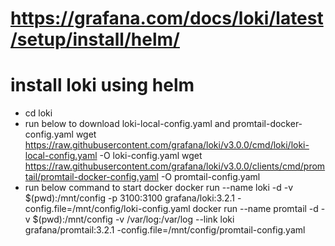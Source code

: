 

# https://grafana.com/docs/loki/latest/setup/install/helm/
# install loki using helm
- cd loki
- run below to download loki-local-config.yaml and promtail-docker-config.yaml
wget https://raw.githubusercontent.com/grafana/loki/v3.0.0/cmd/loki/loki-local-config.yaml -O loki-config.yaml
wget https://raw.githubusercontent.com/grafana/loki/v3.0.0/clients/cmd/promtail/promtail-docker-config.yaml -O promtail-config.yaml
- run below command to start docker 
docker run --name loki -d -v $(pwd):/mnt/config -p 3100:3100 grafana/loki:3.2.1 -config.file=/mnt/config/loki-config.yaml
docker run --name promtail -d -v $(pwd):/mnt/config -v /var/log:/var/log --link loki grafana/promtail:3.2.1 -config.file=/mnt/config/promtail-config.yaml